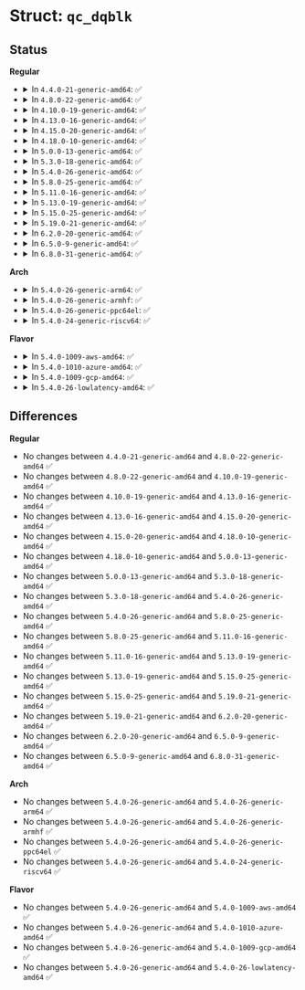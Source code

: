 # Struct: <code>qc_dqblk</code>

## Status
<b>Regular</b>
<ul>
<li>
<details>
<summary>In <code>4.4.0-21-generic-amd64</code>: ✅</summary>

```c
struct qc_dqblk {
    int d_fieldmask;
    u64 d_spc_hardlimit;
    u64 d_spc_softlimit;
    u64 d_ino_hardlimit;
    u64 d_ino_softlimit;
    u64 d_space;
    u64 d_ino_count;
    s64 d_ino_timer;
    s64 d_spc_timer;
    int d_ino_warns;
    int d_spc_warns;
    u64 d_rt_spc_hardlimit;
    u64 d_rt_spc_softlimit;
    u64 d_rt_space;
    s64 d_rt_spc_timer;
    int d_rt_spc_warns;
}
```
</details>
</li>
<li>
<details>
<summary>In <code>4.8.0-22-generic-amd64</code>: ✅</summary>

```c
struct qc_dqblk {
    int d_fieldmask;
    u64 d_spc_hardlimit;
    u64 d_spc_softlimit;
    u64 d_ino_hardlimit;
    u64 d_ino_softlimit;
    u64 d_space;
    u64 d_ino_count;
    s64 d_ino_timer;
    s64 d_spc_timer;
    int d_ino_warns;
    int d_spc_warns;
    u64 d_rt_spc_hardlimit;
    u64 d_rt_spc_softlimit;
    u64 d_rt_space;
    s64 d_rt_spc_timer;
    int d_rt_spc_warns;
}
```
</details>
</li>
<li>
<details>
<summary>In <code>4.10.0-19-generic-amd64</code>: ✅</summary>

```c
struct qc_dqblk {
    int d_fieldmask;
    u64 d_spc_hardlimit;
    u64 d_spc_softlimit;
    u64 d_ino_hardlimit;
    u64 d_ino_softlimit;
    u64 d_space;
    u64 d_ino_count;
    s64 d_ino_timer;
    s64 d_spc_timer;
    int d_ino_warns;
    int d_spc_warns;
    u64 d_rt_spc_hardlimit;
    u64 d_rt_spc_softlimit;
    u64 d_rt_space;
    s64 d_rt_spc_timer;
    int d_rt_spc_warns;
}
```
</details>
</li>
<li>
<details>
<summary>In <code>4.13.0-16-generic-amd64</code>: ✅</summary>

```c
struct qc_dqblk {
    int d_fieldmask;
    u64 d_spc_hardlimit;
    u64 d_spc_softlimit;
    u64 d_ino_hardlimit;
    u64 d_ino_softlimit;
    u64 d_space;
    u64 d_ino_count;
    s64 d_ino_timer;
    s64 d_spc_timer;
    int d_ino_warns;
    int d_spc_warns;
    u64 d_rt_spc_hardlimit;
    u64 d_rt_spc_softlimit;
    u64 d_rt_space;
    s64 d_rt_spc_timer;
    int d_rt_spc_warns;
}
```
</details>
</li>
<li>
<details>
<summary>In <code>4.15.0-20-generic-amd64</code>: ✅</summary>

```c
struct qc_dqblk {
    int d_fieldmask;
    u64 d_spc_hardlimit;
    u64 d_spc_softlimit;
    u64 d_ino_hardlimit;
    u64 d_ino_softlimit;
    u64 d_space;
    u64 d_ino_count;
    s64 d_ino_timer;
    s64 d_spc_timer;
    int d_ino_warns;
    int d_spc_warns;
    u64 d_rt_spc_hardlimit;
    u64 d_rt_spc_softlimit;
    u64 d_rt_space;
    s64 d_rt_spc_timer;
    int d_rt_spc_warns;
}
```
</details>
</li>
<li>
<details>
<summary>In <code>4.18.0-10-generic-amd64</code>: ✅</summary>

```c
struct qc_dqblk {
    int d_fieldmask;
    u64 d_spc_hardlimit;
    u64 d_spc_softlimit;
    u64 d_ino_hardlimit;
    u64 d_ino_softlimit;
    u64 d_space;
    u64 d_ino_count;
    s64 d_ino_timer;
    s64 d_spc_timer;
    int d_ino_warns;
    int d_spc_warns;
    u64 d_rt_spc_hardlimit;
    u64 d_rt_spc_softlimit;
    u64 d_rt_space;
    s64 d_rt_spc_timer;
    int d_rt_spc_warns;
}
```
</details>
</li>
<li>
<details>
<summary>In <code>5.0.0-13-generic-amd64</code>: ✅</summary>

```c
struct qc_dqblk {
    int d_fieldmask;
    u64 d_spc_hardlimit;
    u64 d_spc_softlimit;
    u64 d_ino_hardlimit;
    u64 d_ino_softlimit;
    u64 d_space;
    u64 d_ino_count;
    s64 d_ino_timer;
    s64 d_spc_timer;
    int d_ino_warns;
    int d_spc_warns;
    u64 d_rt_spc_hardlimit;
    u64 d_rt_spc_softlimit;
    u64 d_rt_space;
    s64 d_rt_spc_timer;
    int d_rt_spc_warns;
}
```
</details>
</li>
<li>
<details>
<summary>In <code>5.3.0-18-generic-amd64</code>: ✅</summary>

```c
struct qc_dqblk {
    int d_fieldmask;
    u64 d_spc_hardlimit;
    u64 d_spc_softlimit;
    u64 d_ino_hardlimit;
    u64 d_ino_softlimit;
    u64 d_space;
    u64 d_ino_count;
    s64 d_ino_timer;
    s64 d_spc_timer;
    int d_ino_warns;
    int d_spc_warns;
    u64 d_rt_spc_hardlimit;
    u64 d_rt_spc_softlimit;
    u64 d_rt_space;
    s64 d_rt_spc_timer;
    int d_rt_spc_warns;
}
```
</details>
</li>
<li>
<details>
<summary>In <code>5.4.0-26-generic-amd64</code>: ✅</summary>

```c
struct qc_dqblk {
    int d_fieldmask;
    u64 d_spc_hardlimit;
    u64 d_spc_softlimit;
    u64 d_ino_hardlimit;
    u64 d_ino_softlimit;
    u64 d_space;
    u64 d_ino_count;
    s64 d_ino_timer;
    s64 d_spc_timer;
    int d_ino_warns;
    int d_spc_warns;
    u64 d_rt_spc_hardlimit;
    u64 d_rt_spc_softlimit;
    u64 d_rt_space;
    s64 d_rt_spc_timer;
    int d_rt_spc_warns;
}
```
</details>
</li>
<li>
<details>
<summary>In <code>5.8.0-25-generic-amd64</code>: ✅</summary>

```c
struct qc_dqblk {
    int d_fieldmask;
    u64 d_spc_hardlimit;
    u64 d_spc_softlimit;
    u64 d_ino_hardlimit;
    u64 d_ino_softlimit;
    u64 d_space;
    u64 d_ino_count;
    s64 d_ino_timer;
    s64 d_spc_timer;
    int d_ino_warns;
    int d_spc_warns;
    u64 d_rt_spc_hardlimit;
    u64 d_rt_spc_softlimit;
    u64 d_rt_space;
    s64 d_rt_spc_timer;
    int d_rt_spc_warns;
}
```
</details>
</li>
<li>
<details>
<summary>In <code>5.11.0-16-generic-amd64</code>: ✅</summary>

```c
struct qc_dqblk {
    int d_fieldmask;
    u64 d_spc_hardlimit;
    u64 d_spc_softlimit;
    u64 d_ino_hardlimit;
    u64 d_ino_softlimit;
    u64 d_space;
    u64 d_ino_count;
    s64 d_ino_timer;
    s64 d_spc_timer;
    int d_ino_warns;
    int d_spc_warns;
    u64 d_rt_spc_hardlimit;
    u64 d_rt_spc_softlimit;
    u64 d_rt_space;
    s64 d_rt_spc_timer;
    int d_rt_spc_warns;
}
```
</details>
</li>
<li>
<details>
<summary>In <code>5.13.0-19-generic-amd64</code>: ✅</summary>

```c
struct qc_dqblk {
    int d_fieldmask;
    u64 d_spc_hardlimit;
    u64 d_spc_softlimit;
    u64 d_ino_hardlimit;
    u64 d_ino_softlimit;
    u64 d_space;
    u64 d_ino_count;
    s64 d_ino_timer;
    s64 d_spc_timer;
    int d_ino_warns;
    int d_spc_warns;
    u64 d_rt_spc_hardlimit;
    u64 d_rt_spc_softlimit;
    u64 d_rt_space;
    s64 d_rt_spc_timer;
    int d_rt_spc_warns;
}
```
</details>
</li>
<li>
<details>
<summary>In <code>5.15.0-25-generic-amd64</code>: ✅</summary>

```c
struct qc_dqblk {
    int d_fieldmask;
    u64 d_spc_hardlimit;
    u64 d_spc_softlimit;
    u64 d_ino_hardlimit;
    u64 d_ino_softlimit;
    u64 d_space;
    u64 d_ino_count;
    s64 d_ino_timer;
    s64 d_spc_timer;
    int d_ino_warns;
    int d_spc_warns;
    u64 d_rt_spc_hardlimit;
    u64 d_rt_spc_softlimit;
    u64 d_rt_space;
    s64 d_rt_spc_timer;
    int d_rt_spc_warns;
}
```
</details>
</li>
<li>
<details>
<summary>In <code>5.19.0-21-generic-amd64</code>: ✅</summary>

```c
struct qc_dqblk {
    int d_fieldmask;
    u64 d_spc_hardlimit;
    u64 d_spc_softlimit;
    u64 d_ino_hardlimit;
    u64 d_ino_softlimit;
    u64 d_space;
    u64 d_ino_count;
    s64 d_ino_timer;
    s64 d_spc_timer;
    int d_ino_warns;
    int d_spc_warns;
    u64 d_rt_spc_hardlimit;
    u64 d_rt_spc_softlimit;
    u64 d_rt_space;
    s64 d_rt_spc_timer;
    int d_rt_spc_warns;
}
```
</details>
</li>
<li>
<details>
<summary>In <code>6.2.0-20-generic-amd64</code>: ✅</summary>

```c
struct qc_dqblk {
    int d_fieldmask;
    u64 d_spc_hardlimit;
    u64 d_spc_softlimit;
    u64 d_ino_hardlimit;
    u64 d_ino_softlimit;
    u64 d_space;
    u64 d_ino_count;
    s64 d_ino_timer;
    s64 d_spc_timer;
    int d_ino_warns;
    int d_spc_warns;
    u64 d_rt_spc_hardlimit;
    u64 d_rt_spc_softlimit;
    u64 d_rt_space;
    s64 d_rt_spc_timer;
    int d_rt_spc_warns;
}
```
</details>
</li>
<li>
<details>
<summary>In <code>6.5.0-9-generic-amd64</code>: ✅</summary>

```c
struct qc_dqblk {
    int d_fieldmask;
    u64 d_spc_hardlimit;
    u64 d_spc_softlimit;
    u64 d_ino_hardlimit;
    u64 d_ino_softlimit;
    u64 d_space;
    u64 d_ino_count;
    s64 d_ino_timer;
    s64 d_spc_timer;
    int d_ino_warns;
    int d_spc_warns;
    u64 d_rt_spc_hardlimit;
    u64 d_rt_spc_softlimit;
    u64 d_rt_space;
    s64 d_rt_spc_timer;
    int d_rt_spc_warns;
}
```
</details>
</li>
<li>
<details>
<summary>In <code>6.8.0-31-generic-amd64</code>: ✅</summary>

```c
struct qc_dqblk {
    int d_fieldmask;
    u64 d_spc_hardlimit;
    u64 d_spc_softlimit;
    u64 d_ino_hardlimit;
    u64 d_ino_softlimit;
    u64 d_space;
    u64 d_ino_count;
    s64 d_ino_timer;
    s64 d_spc_timer;
    int d_ino_warns;
    int d_spc_warns;
    u64 d_rt_spc_hardlimit;
    u64 d_rt_spc_softlimit;
    u64 d_rt_space;
    s64 d_rt_spc_timer;
    int d_rt_spc_warns;
}
```
</details>
</li>
</ul>
<b>Arch</b>
<ul>
<li>
<details>
<summary>In <code>5.4.0-26-generic-arm64</code>: ✅</summary>

```c
struct qc_dqblk {
    int d_fieldmask;
    u64 d_spc_hardlimit;
    u64 d_spc_softlimit;
    u64 d_ino_hardlimit;
    u64 d_ino_softlimit;
    u64 d_space;
    u64 d_ino_count;
    s64 d_ino_timer;
    s64 d_spc_timer;
    int d_ino_warns;
    int d_spc_warns;
    u64 d_rt_spc_hardlimit;
    u64 d_rt_spc_softlimit;
    u64 d_rt_space;
    s64 d_rt_spc_timer;
    int d_rt_spc_warns;
}
```
</details>
</li>
<li>
<details>
<summary>In <code>5.4.0-26-generic-armhf</code>: ✅</summary>

```c
struct qc_dqblk {
    int d_fieldmask;
    u64 d_spc_hardlimit;
    u64 d_spc_softlimit;
    u64 d_ino_hardlimit;
    u64 d_ino_softlimit;
    u64 d_space;
    u64 d_ino_count;
    s64 d_ino_timer;
    s64 d_spc_timer;
    int d_ino_warns;
    int d_spc_warns;
    u64 d_rt_spc_hardlimit;
    u64 d_rt_spc_softlimit;
    u64 d_rt_space;
    s64 d_rt_spc_timer;
    int d_rt_spc_warns;
}
```
</details>
</li>
<li>
<details>
<summary>In <code>5.4.0-26-generic-ppc64el</code>: ✅</summary>

```c
struct qc_dqblk {
    int d_fieldmask;
    u64 d_spc_hardlimit;
    u64 d_spc_softlimit;
    u64 d_ino_hardlimit;
    u64 d_ino_softlimit;
    u64 d_space;
    u64 d_ino_count;
    s64 d_ino_timer;
    s64 d_spc_timer;
    int d_ino_warns;
    int d_spc_warns;
    u64 d_rt_spc_hardlimit;
    u64 d_rt_spc_softlimit;
    u64 d_rt_space;
    s64 d_rt_spc_timer;
    int d_rt_spc_warns;
}
```
</details>
</li>
<li>
<details>
<summary>In <code>5.4.0-24-generic-riscv64</code>: ✅</summary>

```c
struct qc_dqblk {
    int d_fieldmask;
    u64 d_spc_hardlimit;
    u64 d_spc_softlimit;
    u64 d_ino_hardlimit;
    u64 d_ino_softlimit;
    u64 d_space;
    u64 d_ino_count;
    s64 d_ino_timer;
    s64 d_spc_timer;
    int d_ino_warns;
    int d_spc_warns;
    u64 d_rt_spc_hardlimit;
    u64 d_rt_spc_softlimit;
    u64 d_rt_space;
    s64 d_rt_spc_timer;
    int d_rt_spc_warns;
}
```
</details>
</li>
</ul>
<b>Flavor</b>
<ul>
<li>
<details>
<summary>In <code>5.4.0-1009-aws-amd64</code>: ✅</summary>

```c
struct qc_dqblk {
    int d_fieldmask;
    u64 d_spc_hardlimit;
    u64 d_spc_softlimit;
    u64 d_ino_hardlimit;
    u64 d_ino_softlimit;
    u64 d_space;
    u64 d_ino_count;
    s64 d_ino_timer;
    s64 d_spc_timer;
    int d_ino_warns;
    int d_spc_warns;
    u64 d_rt_spc_hardlimit;
    u64 d_rt_spc_softlimit;
    u64 d_rt_space;
    s64 d_rt_spc_timer;
    int d_rt_spc_warns;
}
```
</details>
</li>
<li>
<details>
<summary>In <code>5.4.0-1010-azure-amd64</code>: ✅</summary>

```c
struct qc_dqblk {
    int d_fieldmask;
    u64 d_spc_hardlimit;
    u64 d_spc_softlimit;
    u64 d_ino_hardlimit;
    u64 d_ino_softlimit;
    u64 d_space;
    u64 d_ino_count;
    s64 d_ino_timer;
    s64 d_spc_timer;
    int d_ino_warns;
    int d_spc_warns;
    u64 d_rt_spc_hardlimit;
    u64 d_rt_spc_softlimit;
    u64 d_rt_space;
    s64 d_rt_spc_timer;
    int d_rt_spc_warns;
}
```
</details>
</li>
<li>
<details>
<summary>In <code>5.4.0-1009-gcp-amd64</code>: ✅</summary>

```c
struct qc_dqblk {
    int d_fieldmask;
    u64 d_spc_hardlimit;
    u64 d_spc_softlimit;
    u64 d_ino_hardlimit;
    u64 d_ino_softlimit;
    u64 d_space;
    u64 d_ino_count;
    s64 d_ino_timer;
    s64 d_spc_timer;
    int d_ino_warns;
    int d_spc_warns;
    u64 d_rt_spc_hardlimit;
    u64 d_rt_spc_softlimit;
    u64 d_rt_space;
    s64 d_rt_spc_timer;
    int d_rt_spc_warns;
}
```
</details>
</li>
<li>
<details>
<summary>In <code>5.4.0-26-lowlatency-amd64</code>: ✅</summary>

```c
struct qc_dqblk {
    int d_fieldmask;
    u64 d_spc_hardlimit;
    u64 d_spc_softlimit;
    u64 d_ino_hardlimit;
    u64 d_ino_softlimit;
    u64 d_space;
    u64 d_ino_count;
    s64 d_ino_timer;
    s64 d_spc_timer;
    int d_ino_warns;
    int d_spc_warns;
    u64 d_rt_spc_hardlimit;
    u64 d_rt_spc_softlimit;
    u64 d_rt_space;
    s64 d_rt_spc_timer;
    int d_rt_spc_warns;
}
```
</details>
</li>
</ul>

## Differences
<b>Regular</b>
<ul>
<li>
No changes between <code>4.4.0-21-generic-amd64</code> and <code>4.8.0-22-generic-amd64</code> ✅
</li>
<li>
No changes between <code>4.8.0-22-generic-amd64</code> and <code>4.10.0-19-generic-amd64</code> ✅
</li>
<li>
No changes between <code>4.10.0-19-generic-amd64</code> and <code>4.13.0-16-generic-amd64</code> ✅
</li>
<li>
No changes between <code>4.13.0-16-generic-amd64</code> and <code>4.15.0-20-generic-amd64</code> ✅
</li>
<li>
No changes between <code>4.15.0-20-generic-amd64</code> and <code>4.18.0-10-generic-amd64</code> ✅
</li>
<li>
No changes between <code>4.18.0-10-generic-amd64</code> and <code>5.0.0-13-generic-amd64</code> ✅
</li>
<li>
No changes between <code>5.0.0-13-generic-amd64</code> and <code>5.3.0-18-generic-amd64</code> ✅
</li>
<li>
No changes between <code>5.3.0-18-generic-amd64</code> and <code>5.4.0-26-generic-amd64</code> ✅
</li>
<li>
No changes between <code>5.4.0-26-generic-amd64</code> and <code>5.8.0-25-generic-amd64</code> ✅
</li>
<li>
No changes between <code>5.8.0-25-generic-amd64</code> and <code>5.11.0-16-generic-amd64</code> ✅
</li>
<li>
No changes between <code>5.11.0-16-generic-amd64</code> and <code>5.13.0-19-generic-amd64</code> ✅
</li>
<li>
No changes between <code>5.13.0-19-generic-amd64</code> and <code>5.15.0-25-generic-amd64</code> ✅
</li>
<li>
No changes between <code>5.15.0-25-generic-amd64</code> and <code>5.19.0-21-generic-amd64</code> ✅
</li>
<li>
No changes between <code>5.19.0-21-generic-amd64</code> and <code>6.2.0-20-generic-amd64</code> ✅
</li>
<li>
No changes between <code>6.2.0-20-generic-amd64</code> and <code>6.5.0-9-generic-amd64</code> ✅
</li>
<li>
No changes between <code>6.5.0-9-generic-amd64</code> and <code>6.8.0-31-generic-amd64</code> ✅
</li>
</ul>
<b>Arch</b>
<ul>
<li>
No changes between <code>5.4.0-26-generic-amd64</code> and <code>5.4.0-26-generic-arm64</code> ✅
</li>
<li>
No changes between <code>5.4.0-26-generic-amd64</code> and <code>5.4.0-26-generic-armhf</code> ✅
</li>
<li>
No changes between <code>5.4.0-26-generic-amd64</code> and <code>5.4.0-26-generic-ppc64el</code> ✅
</li>
<li>
No changes between <code>5.4.0-26-generic-amd64</code> and <code>5.4.0-24-generic-riscv64</code> ✅
</li>
</ul>
<b>Flavor</b>
<ul>
<li>
No changes between <code>5.4.0-26-generic-amd64</code> and <code>5.4.0-1009-aws-amd64</code> ✅
</li>
<li>
No changes between <code>5.4.0-26-generic-amd64</code> and <code>5.4.0-1010-azure-amd64</code> ✅
</li>
<li>
No changes between <code>5.4.0-26-generic-amd64</code> and <code>5.4.0-1009-gcp-amd64</code> ✅
</li>
<li>
No changes between <code>5.4.0-26-generic-amd64</code> and <code>5.4.0-26-lowlatency-amd64</code> ✅
</li>
</ul>
